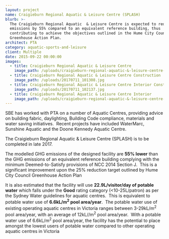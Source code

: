 ```yaml
---
layout: project
name: Craigieburn Regional Aquatic & Leisure Centre (SPLASH)
blurb: >-
  The Craigieburn Regional Aquatic  & Leisure Centre is expected to reduce GHG
  emissions by 55% compared to an equivalent reference building, thus
  contributing to achieve the objectives outlined in the Hume City Council
  Greenhouse Action Plan.
architect: PTA
category: aquatic-sports-and-leisure
client: Multiple
date: 2015-09-22 00:00:00
images:
  - title: Craigieburn Regional Aquatic & Leisure Centre
    image_path: /uploads/craigieburn-regional-aquatic-&-leisure-centre-01.JPG
  - title: Craigieburn Regional Aquatic & Leisure Centre Construction
    image_path: /uploads/20170711_101308.jpg
  - title: Craigieburn Regional Aquatic & Leisure Centre Interior Construction
    image_path: /uploads/20170711_102137.jpg
  - title: Craigieburn Regional Aquatic & Leisure Centre Interior
    image_path: /uploads/craigieburn-regional-aquatic-&-leisure-centre-interior.jpeg
---
```



SBE has worked with PTA on a number of Aquatic Centres, providing advice on building fabric, daylighting, Building Code compliance, materials and water saving initiatives.  Recent projects have included WaterMarc, Sunshine Aquatic and the Doone Kennedy Aquatic Centre.

The Craigieburn Regional Aquatic & Leisure Centre (SPLASH) is to be completed in late 2017.

The modelled GHG emissions of the designed facility are **55% lower** than the GHG emissions of an equivalent reference building complying with the minimum Deemed-to-Satisfy provisions of NCC 2014 Section J.  This is a significant improvement upon the 25% reduction target outlined by Hume City Council Greenhouse Action Plan

It is also estimated that the facility will use **22.9L/visitor/day of potable water** which falls under the **Good** rating category (&lt;10-25L/patron) as per the Sydney Water guidelines for aquatic centres.  This is equivalent to potable water use of **6.6kL/m<sup>2</sup> pool area/year**.  The potable water use of existing operating aquatic centres in Victoria ranges between 3-29kL/m<sup>2</sup> pool area/year, with an average of 12kL//m<sup>2</sup> pool area/year.  With a potable water use of 6.6kL/m<sup>2</sup> pool area/year, the facility has the potential to place amongst the lowest users of potable water compared to other operating aquatic centres in Victoria